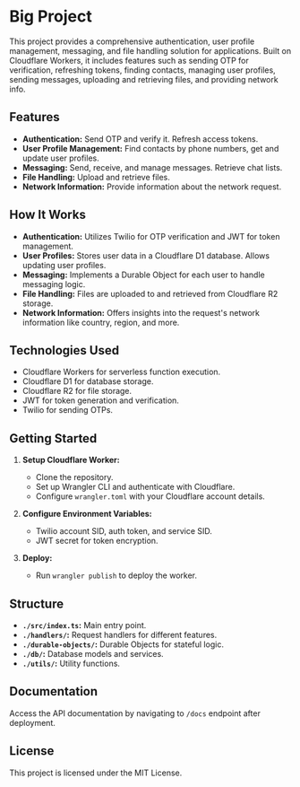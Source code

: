 # Big Project

This project provides a comprehensive authentication, user profile management, messaging, and file handling solution for applications. Built on Cloudflare Workers, it includes features such as sending OTP for verification, refreshing tokens, finding contacts, managing user profiles, sending messages, uploading and retrieving files, and providing network info.

## Features

- **Authentication:** Send OTP and verify it. Refresh access tokens.
- **User Profile Management:** Find contacts by phone numbers, get and update user profiles.
- **Messaging:** Send, receive, and manage messages. Retrieve chat lists.
- **File Handling:** Upload and retrieve files.
- **Network Information:** Provide information about the network request.

## How It Works

- **Authentication:** Utilizes Twilio for OTP verification and JWT for token management.
- **User Profiles:** Stores user data in a Cloudflare D1 database. Allows updating user profiles.
- **Messaging:** Implements a Durable Object for each user to handle messaging logic.
- **File Handling:** Files are uploaded to and retrieved from Cloudflare R2 storage.
- **Network Information:** Offers insights into the request's network information like country, region, and more.

## Technologies Used

- Cloudflare Workers for serverless function execution.
- Cloudflare D1 for database storage.
- Cloudflare R2 for file storage.
- JWT for token generation and verification.
- Twilio for sending OTPs.

## Getting Started

1. **Setup Cloudflare Worker:**
   - Clone the repository.
   - Set up Wrangler CLI and authenticate with Cloudflare.
   - Configure `wrangler.toml` with your Cloudflare account details.

2. **Configure Environment Variables:**
   - Twilio account SID, auth token, and service SID.
   - JWT secret for token encryption.

3. **Deploy:**
   - Run `wrangler publish` to deploy the worker.

## Structure

- **`./src/index.ts`:** Main entry point.
- **`./handlers/`:** Request handlers for different features.
- **`./durable-objects/`:** Durable Objects for stateful logic.
- **`./db/`:** Database models and services.
- **`./utils/`:** Utility functions.

## Documentation

Access the API documentation by navigating to `/docs` endpoint after deployment.

## License

This project is licensed under the MIT License.
